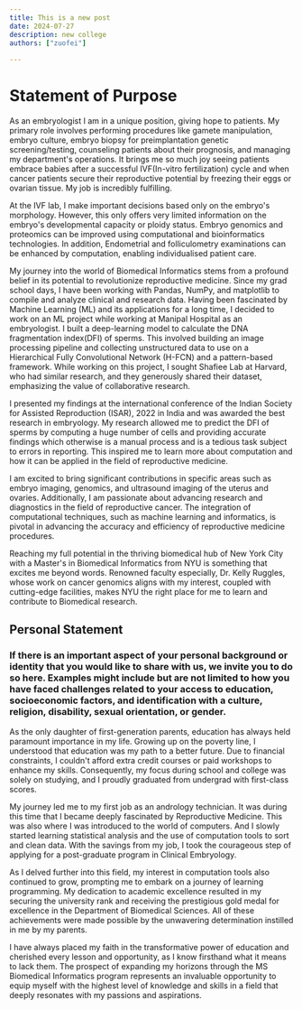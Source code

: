 ```yaml
---
title: This is a new post
date: 2024-07-27
description: new college
authors: ["zuofei"]
  
---
```

# Statement of Purpose
As an embryologist I am in a unique position, giving hope to patients. My primary role involves performing procedures like gamete manipulation, embryo culture, embryo biopsy for preimplantation genetic screening/testing, counseling patients about their prognosis, and managing my department's operations. It brings me so much joy seeing patients embrace babies after a successful IVF(In-vitro fertilization) cycle and when cancer patients secure their reproductive potential by freezing their eggs or ovarian tissue. My job is incredibly fulfilling. 

At the IVF lab, I make important decisions based only on the embryo's morphology. However, this only offers very limited information on the embryo's developmental capacity or ploidy status. Embryo genomics and proteomics can be improved using computational and bioinformatics technologies. In addition, Endometrial and folliculometry examinations can be enhanced by computation, enabling individualised patient care.

My journey into the world of Biomedical Informatics stems from a profound belief in its potential to revolutionize reproductive medicine. Since my grad school days, I have been working with Pandas, NumPy, and matplotlib to compile and analyze clinical and research data. Having been fascinated by Machine Learning (ML) and its applications for a long time, I decided to work on an ML project while working at Manipal Hospital as an embryologist. I built a deep-learning model to calculate the DNA fragmentation index(DFI) of sperms. This involved building an image processing pipeline and collecting unstructured data to use on a Hierarchical Fully Convolutional Network (H-FCN) and a pattern-based framework. While working on this project, I sought Shafiee Lab at Harvard, who had similar research, and they generously shared their dataset, emphasizing the value of collaborative research.

I presented my findings at the international conference of the Indian Society for Assisted Reproduction (ISAR), 2022 in India and was awarded the best research in embryology. My research allowed me to predict the DFI of sperms by computing a huge number of cells and providing accurate findings which otherwise is a manual process and is a tedious task subject to errors in reporting. This inspired me to learn more about computation and how it can be applied in the field of reproductive medicine. 

I am excited to bring significant contributions in specific areas such as embryo imaging, genomics, and ultrasound imaging of the uterus and ovaries. Additionally, I am passionate about advancing research and diagnostics in the field of reproductive cancer. The integration of computational techniques, such as machine learning and informatics, is pivotal in advancing the accuracy and efficiency of reproductive medicine procedures. 

Reaching my full potential in the thriving biomedical hub of New York City with a Master's in Biomedical Informatics from NYU is something that excites me beyond words. Renowned faculty especially, Dr. Kelly Ruggles, whose work on cancer genomics  aligns with my interest, coupled with cutting-edge facilities, makes NYU the right place for me to learn and contribute to Biomedical research. 


## Personal Statement
### If there is an important aspect of your personal background or identity that you would like to share with us, we invite you to do so here. Examples might include but are not limited to how you have faced challenges related to your access to education, socioeconomic factors, and identification with a culture, religion, disability, sexual orientation, or gender.

As the only daughter of first-generation parents, education has always held paramount importance in my life. Growing up on the poverty line, I understood that education was my path to a better future. Due to financial constraints, I couldn't afford extra credit courses or paid workshops to enhance my skills. Consequently, my focus during school and college was solely on studying, and I proudly graduated from undergrad with first-class scores.

My journey led me to my first job as an andrology technician. It was during this time that I became deeply fascinated by Reproductive Medicine. This was also where I was introduced to the world of computers. And I slowly started learning statistical analysis and the use of computation tools to sort and clean data.  With the savings from my job, I took the courageous step of applying for a post-graduate program in Clinical Embryology.

As I delved further into this field, my interest in computation tools also continued to grow, prompting me to embark on a journey of learning programming. My dedication to academic excellence resulted in my securing the university rank and receiving the prestigious gold medal for excellence in the Department of Biomedical Sciences. All of these achievements were made possible by the unwavering determination instilled in me by my parents.

I have always placed my faith in the transformative power of education and cherished every lesson and opportunity, as I know firsthand what it means to lack them. The prospect of expanding my horizons through the MS Biomedical Informatics program represents an invaluable opportunity to equip myself with the highest level of knowledge and skills in a field that deeply resonates with my passions and aspirations.


